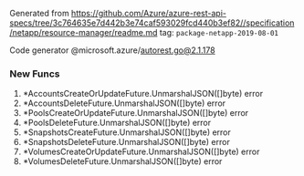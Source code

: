 Generated from https://github.com/Azure/azure-rest-api-specs/tree/3c764635e7d442b3e74caf593029fcd440b3ef82//specification/netapp/resource-manager/readme.md tag: `package-netapp-2019-08-01`

Code generator @microsoft.azure/autorest.go@2.1.178


### New Funcs

1. *AccountsCreateOrUpdateFuture.UnmarshalJSON([]byte) error
1. *AccountsDeleteFuture.UnmarshalJSON([]byte) error
1. *PoolsCreateOrUpdateFuture.UnmarshalJSON([]byte) error
1. *PoolsDeleteFuture.UnmarshalJSON([]byte) error
1. *SnapshotsCreateFuture.UnmarshalJSON([]byte) error
1. *SnapshotsDeleteFuture.UnmarshalJSON([]byte) error
1. *VolumesCreateOrUpdateFuture.UnmarshalJSON([]byte) error
1. *VolumesDeleteFuture.UnmarshalJSON([]byte) error
